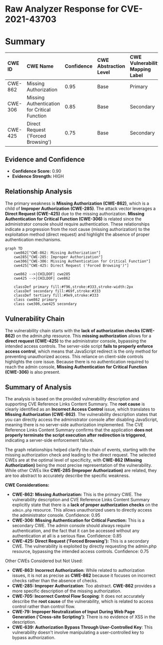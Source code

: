 # Raw Analyzer Response for CVE-2021-43703

# Summary
| CWE ID  | CWE Name                                                                   | Confidence | CWE Abstraction Level | CWE Vulnerability Mapping Label | CWE-Vulnerability Mapping Notes |
| :-------- | :------------------------------------------------------------------------- | :---------- | :---------------------- | :------------------------------ | :------------------------------ |
| CWE-862   | Missing Authorization                                                      | 0.95       | Base                    | Primary                         | Allowed                       |
| CWE-306   | Missing Authentication for Critical Function                               | 0.85       | Base                    | Secondary                       | Allowed                       |
| CWE-425   | Direct Request ('Forced Browsing')                                       | 0.75       | Base                    | Secondary                       | Allowed                       |

## Evidence and Confidence

*   **Confidence Score:** 0.90
*   **Evidence Strength:** HIGH

## Relationship Analysis
The primary weakness is **Missing Authorization (CWE-862)**, which is a child of **Improper Authorization (CWE-285)**. The attack vector leverages a **Direct Request (CWE-425)** due to the missing authorization. **Missing Authentication for Critical Function (CWE-306)** is related since the administrator console should require authentication. These relationships indicate a progression from the root cause (missing authorization) to the exploitation method (direct request) and highlight the absence of proper authentication mechanisms.
```mermaid
graph TD
    cwe862["CWE-862: Missing Authorization"]
    cwe285["CWE-285: Improper Authorization"]
    cwe306["CWE-306: Missing Authentication for Critical Function"]
    cwe425["CWE-425: Direct Request ('Forced Browsing')"]
    
    cwe862 -->|CHILDOF| cwe285
    cwe425 -->|CHILDOF| cwe862
    
    classDef primary fill:#f96,stroke:#333,stroke-width:2px
    classDef secondary fill:#69f,stroke:#333
    classDef tertiary fill:#9e9,stroke:#333
    class cwe862 primary
    class cwe306,cwe425 secondary
```

## Vulnerability Chain
The vulnerability chain starts with the **lack of authorization checks (CWE-862)** on the admin.php resource. This **missing authorization** allows for a **direct request (CWE-425)** to the administrator console, bypassing the intended access controls. The server-side script **fails to properly enforce access control**, which means that JavaScript redirect is the only method for preventing unauthorized access. This reliance on client-side controls highlights the core issue. Because there is no authentication required to reach the admin console, **Missing Authentication for Critical Function (CWE-306)** is also present.

## Summary of Analysis
The analysis is based on the provided vulnerability description and supporting CVE Reference Links Content Summary. The **root cause** is clearly identified as an **Incorrect Access Control** issue, which translates to **Missing Authorization (CWE-862)**. The vulnerability description states that you can directly access the administrator console after disabling JavaScript, meaning there is no server-side authorization implemented. The CVE Reference Links Content Summary confirms that the application **does not properly terminate the script execution after redirection is triggered**, indicating a server-side enforcement failure.

The graph relationships helped clarify the chain of events, starting with the missing authorization check and leading to the direct request. The selected CWEs are at the optimal level of specificity, with **CWE-862 (Missing Authorization)** being the most precise representation of the vulnerability. While other CWEs like **CWE-285 (Improper Authorization)** are related, they are too abstract to accurately describe the specific weakness.

**CWE Considerations:**

*   **CWE-862: Missing Authorization:** This is the primary CWE. The vulnerability description and CVE Reference Links Content Summary explicitly state that there is a **lack of proper authorization checks** on the `admin.php` resource. This allows unauthorized users to directly access the administrator console. Confidence: 0.95
*   **CWE-306: Missing Authentication for Critical Function:** This is a secondary CWE. The admin console should always require authentication, and the fact that it can be accessed without any authentication at all is a serious flaw. Confidence: 0.85
*   **CWE-425: Direct Request ('Forced Browsing'):** This is a secondary CWE. The vulnerability is exploited by directly requesting the admin.php resource, bypassing the intended access controls. Confidence: 0.75

Other CWEs Considered but Not Used:

*   **CWE-863: Incorrect Authorization**: While related to authorization issues, it is not as precise as **CWE-862** because it focuses on incorrect checks rather than the absence of checks.
*   **CWE-285: Improper Authorization**: Too abstract. **CWE-862** provides a more specific description of the missing authorization.
*   **CWE-705: Incorrect Control Flow Scoping**: It does not accurately describe the **root cause** of the vulnerability, which is related to access control rather than control flow.
*   **CWE-79: Improper Neutralization of Input During Web Page Generation ('Cross-site Scripting')**: There is no evidence of XSS in the description.
*   **CWE-639: Authorization Bypass Through User-Controlled Key**: This vulnerability doesn't involve manipulating a user-controlled key to bypass authorization.